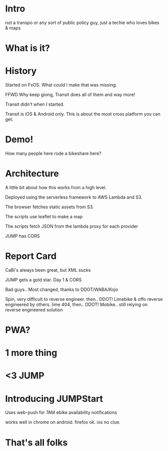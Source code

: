 # Intro
not a transpo or any  sort of public policy guy, just a techie who loves bikes &  maps

# What is it?

# History
Started on FxOS. What could I make that was missing.

FFWD Why keep giong, Transit does all of them and way more!

Transit didn't when I started.

Transit is iOS & Android only. This is about the most cross platform you can get.

# Demo!
How many people here rode a bikeshare here?

# Architecture
A little bit about how this works from a high level.

Deployed using the serverless framework to AWS Lambda and S3.

The browser fetches static assets from S3.

The scripts use leaflet to make a map

The scripts fetch JSON from the lambda proxy for each provider

JUMP has CORS

# Report Card
CaBi's always been great, but XML sucks

JUMP gets a gold star. Day 1 & CORS

Bad guys.. Most changed, thanks to DDOT/WABA/Kojo

Spin, very difficult to reverse engineer. then.. DDOT!
Limebike & offo reverse engineered by others. lime 404, then.. DDOT!
Mobike.. still relying on reverse engineered solution

# PWA?

# 1 more thing

# <3 JUMP

#  Introducing JUMPStart
Uses web-push for 7AM ebike availability notifications

works well in chrome on android. firefox ok. ios no clue.

# That's all folks
